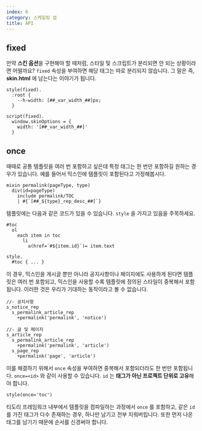 ```yaml
---
index: 6
category: 스케일링 업
title: API
---
```


## fixed

만약 **스킨 옵션**을 구현해야 할 때처럼, 스타일 및 스크립트가 분리되면 안 되는 상황이라면 어떨까요? `fixed` 속성을 부여하면 해당 태그는 따로 분리되지 않습니다. 그 말은 즉, **skin.html** 에 남는다는 이야기가 됩니다.

```pug
style(fixed).
  :root {
    --h-width: [##_var_width_##]px;
  }

script(fixed).
  window.skinOptions = {
    width: '[##_var_width_##]'
  }
```

## once

때때로 공통 템플릿을 여러 번 포함하고 싶은데 특정 태그는 한 번만 포함하길 원하는 경우가 있습니다. 예를 들어서 믹스인에 템플릿이 포함된다고 가정해봅시다.

```pug
mixin permalink(pageType, type)
  div(id=pageType)
    include permalink/TOC
    | #{`[##_${type}_rep_desc_##]`}
```

템플릿에는 다음과 같은 코드가 있을 수 있습니다. `style` 을 가지고 있음을 주목하세요.

```pug
#toc
  ol
    each item in toc
      li
        a(href=`#${item.id}`)= item.text
        
style.
  #toc { ... }
```

이 경우, 믹스인을 게시글 뿐만 아니라 공지사항이나 페이지에도 사용하게 된다면 템플릿은 여러 번 포함되고, 믹스인을 사용할 수록 템플릿에 정의된 스타일이 중복해서 포함됩니다. 이러한 것은 우리가 기대하는 동작이라고 볼 수 없습니다.

```pug
//- 공지사항
s_notice_rep
  s_permalink_article_rep
    +permalink('permalink', 'notice')
    
//- 글 및 페이지
s_article_rep
  s_permalink_article_rep
    +permalink('permalink', 'article')
  s_page_rep
    +permalink('page', 'article')
```

이를 해결하기 위해서 `once` 속성을 부여하면 중복해서 포함되더라도 한 번만 포함됩니다. `once=<id>` 와 같이 사용할 수 있습니다. `id` 는 **태그가 아닌 프로젝트 단위로 고유**해야 합니다.

```pug
style(once='toc')
```

티도리 프레임워크 내부에서 템플릿을 컴파일하는 과정에서 `once` 를 포함하고, 같은 `id` 를 가진 태그가 다수 존재하는 경우, 하나만 남기고 전부 지워버립니다. 또한 먼저 나온 태그를 남기기 때문에 순서를 신경써야 합니다.
